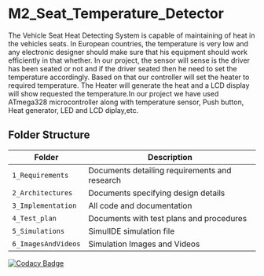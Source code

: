 # M2_Seat_Temperature_Detector
The Vehicle Seat Heat Detecting System is capable of maintaining of heat in the vehicles seats. In European countries, the temperature is very low and any electronic designer should make sure that his equipment should work efficiently in that whether. In our project, the sensor will sense is the driver has been seated or not and if the driver seated then he need to set the temperature accordingly. Based on that our controller will set the heater to required temperature. The Heater will generate the heat and a LCD display will show requested the temperature.In our project we have used ATmega328 microcontroller along with temperature sensor, Push button, Heat generator, LED and LCD diplay,etc.

## Folder Structure
|Folder             | Description |
|-------------------| -----------------------------------------|
| `1_Requirements`   | Documents detailing requirements and research|
| `2_Architectures`         | Documents specifying design details|
| `3_Implementation` | All code and documentation|
| `4_Test_plan`      | Documents with test plans and procedures|
| `5_Simulations`      | SimulIDE simulation file|
| `6_ImagesAndVideos`      | Simulation Images and Videos|


[![Codacy Badge](https://app.codacy.com/project/badge/Grade/b6b98c6e2e864a36bee45c584d360bff)](https://www.codacy.com/gh/KeeKs36/M2_Seat_Temperature_Detector/dashboard?utm_source=github.com&amp;utm_medium=referral&amp;utm_content=KeeKs36/M2_Seat_Temperature_Detector&amp;utm_campaign=Badge_Grade)
